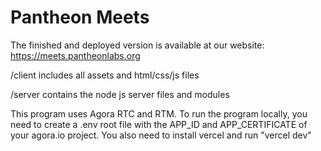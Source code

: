 # Pantheon Meets

The finished and deployed version is available at our website: https://meets.pantheonlabs.org

/client includes all assets and html/css/js files

/server contains the node js server files and modules

This program uses Agora RTC and RTM. To run the program locally, you need to create a .env root file with the APP_ID and APP_CERTIFICATE of your agora.io project. You also need to install vercel and run "vercel dev"

